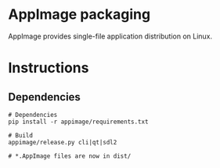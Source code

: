 # AppImage packaging
AppImage provides single-file application distribution on Linux.

# Instructions
## Dependencies
```
# Dependencies
pip install -r appimage/requirements.txt

# Build
appimage/release.py cli|qt|sdl2

# *.AppImage files are now in dist/
```
